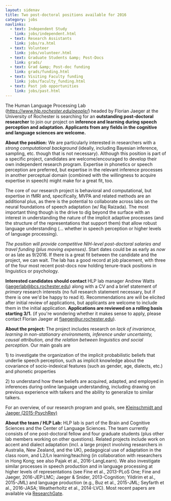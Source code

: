 ```yaml
---
layout: sidenav
title: Two post-doctoral positions available for 2016
category: jobs
navlinks:
  - text: Independent Study
    link: jobs/independent.html
  - text: Research Assistants
    link: jobs/ra.html
  - text: Volunteer
    link: jobs/volunteer.html
  - text: Graduate Students &amp; Post-Docs
    link: grads/
  - text: Grad &amp; Post-doc funding
    link: grads/funding.html
  - text: Visiting Faculty funding
    link: jobs/faculty_funding.html
  - text: Past job opportunities
    link: jobs/past.html
---
```


The Human Language Processing Lab
(*https://www.hlp.rochester.edu/people/*) headed by Florian Jaeger at
the University of Rochester is searching for an **outstanding
post-doctoral researcher** to join our project on **inference and
learning during speech perception and adaptation. Applicants from any
fields in the cognitive and language sciences are welcome.**

**About the position:** We are particularly interested in researchers
with a *strong computational background* (ideally, including Bayesian
inference, sampling, etc. though that is not necessary). Although this
position is part of a specific project, candidates are
welcome/encouraged to develop their own independent research program.
Expertise in phonetics or speech perception are preferred, but expertise
in the relevant inference processes in another perceptual domain
(combined with the willingness to acquire expertise in speech) might
make for a great fit, too.

The core of our research project is behavioral and computational, but
expertise in fMRI and, specifically, MVPA and related methods are an
additional plus, as there is the potential to collaborate across labs on
the neural foundations of speech adaptation (w/ Raj Raizada). The most
important thing though is the drive to dig beyond the surface with an
interest in understanding the nature of the implicit adaptive processes
(and the structure of the representations that support them) that allow
robust language understanding (... whether in speech perception or
higher levels of language processing).

*The position will provide competitive NIH-level post-doctoral salaries
and travel funding (plus moving expenses)*. Start dates could be as
early as *now* or as late as 9/2016. If there is a great fit between the
candidate and the project, we can wait. The lab has a good record at job
placement, with three of the four most recent post-docs now holding
tenure-track positions in linguistics or psychology.

**Interested candidates should contact** HLP lab manager Andrew Watts
(<jaegerlab@bcs.rochester.edu>) along with a CV and a brief statement of
*primary* research interests (no full research statement necessary, but
if there is one we'd be happy to read it). Recommendations are will be
elicited after initial review of applications, but applicants are
welcome to include them in the initial application. **Applications are
reviewed on a rolling basis starting 3/1.** (if you're wondering whether
it makes sense to apply, please contact Florian Jaeger at
<fjaeger@ur.rochester.edu>).

**About the project:** The project includes research on *lack of
invariance, learning in non-stationary environments, inference under
uncertainty, causal attribution, and the relation between linguistics
and social perception*. Our main goals are

1\) to investigate the organization of the implicit probabilistic beliefs
that underlie speech perception, such as implicit knowledge about the
covariance of socio-indexical features (such as gender, age, dialects,
etc.) and phonetic properties

2\) to understand how these beliefs are acquired, adapted, and employed
in inferences during online language understanding, including drawing on
previous experience with talkers and the ability to generalize to
similar talkers.

For an overview, of our research program and goals, see [Kleinschmidt and
Jaeger (2015-PsychRev)](https://www.researchgate.net/publication/259571827_Robust_Speech_Perception_Recognize_the_Familiar_Generalize_to_the_Similar_and_Adapt_to_the_Novel)

**About the team / HLP Lab:** HLP lab is part of the Brain and Cognitive
Sciences and the Center of Language Sciences. The team currently
consists of one post-doctoral fellow and four graduate students (plus
other lab members working on other questions). Related projects include
work on accent and dialect adaptation (incl. a large project involving
researchers in Australia, New Zealand, and the UK), pedagogical use of
adaptation in the class room, and L2/Ln learning/teaching (in
collaboration with researchers in Hong Kong; see also Pajak et al.,
2016-LangLearn). We also investigate similar processes in speech
production and in language processing at higher levels of
representations (see Fine et al., 2013-PLoS One; Fine and Jaeger,
2016-JEP:LMC; Jaeger & Snider, 2013-Cognition; Yildirim et al.,
2015-JML) and language production (e.g., Buz et al., 2015-JML; Seyfarth
et al., 2016-JASA; Weatherholtz et al., 2014-LVC). Most recent papers
are available via [ResearchGate](https://www.researchgate.net/profile/T_Florian_Jaeger/contribution).
